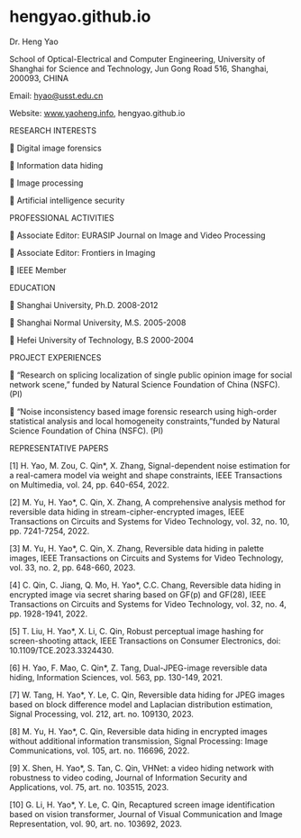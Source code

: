 # hengyao.github.io

Dr. Heng Yao 

School of Optical-Electrical and Computer Engineering,
University of Shanghai for Science and Technology,
Jun Gong Road 516, Shanghai, 200093,
CHINA 

Email: hyao@usst.edu.cn

Website: www.yaoheng.info, hengyao.github.io

RESEARCH INTERESTS 

	Digital image forensics

	Information data hiding

	Image processing

	Artificial intelligence security

PROFESSIONAL ACTIVITIES

	Associate Editor: EURASIP Journal on Image and Video Processing

	Associate Editor:  Frontiers in Imaging

	IEEE Member

EDUCATION

	Shanghai University, Ph.D. 2008-2012

	Shanghai Normal University, M.S. 2005-2008

	Hefei University of Technology, B.S 2000-2004

PROJECT EXPERIENCES

 “Research on splicing localization of single public opinion image for social network scene,” funded by Natural Science Foundation of China (NSFC). (PI)

 “Noise inconsistency based image forensic research using high-order statistical analysis and local homogeneity constraints,”funded by Natural Science Foundation of China (NSFC). (PI)

REPRESENTATIVE PAPERS

[1] H. Yao, M. Zou, C. Qin*, X. Zhang, Signal-dependent noise estimation for a real-camera model via weight and shape constraints, IEEE Transactions on Multimedia, vol. 24, pp. 640-654, 2022. 

[2] M. Yu, H. Yao*, C. Qin, X. Zhang, A comprehensive analysis method for reversible data hiding in stream-cipher-encrypted images, IEEE Transactions on Circuits and Systems for Video Technology, vol. 32, no. 10, pp. 7241-7254, 2022.

[3] M. Yu, H. Yao*, C. Qin, X. Zhang, Reversible data hiding in palette images, IEEE Transactions on Circuits and Systems for Video Technology, vol. 33, no. 2, pp. 648-660, 2023.

[4] C. Qin, C. Jiang, Q. Mo, H. Yao*, C.C. Chang, Reversible data hiding in encrypted image via secret sharing based on GF(p) and GF(28), IEEE Transactions on Circuits and Systems for Video Technology, vol. 32, no. 4, pp. 1928-1941, 2022.

[5] T. Liu, H. Yao*, X. Li, C. Qin, Robust perceptual image hashing for screen-shooting attack, IEEE Transactions on Consumer Electronics, doi: 10.1109/TCE.2023.3324430.

[6] H. Yao, F. Mao, C. Qin*, Z. Tang, Dual-JPEG-image reversible data hiding, Information Sciences, vol. 563, pp. 130-149, 2021.

[7] W. Tang, H. Yao*, Y. Le, C. Qin, Reversible data hiding for JPEG images based on block difference model and Laplacian distribution estimation, Signal Processing, vol. 212, art. no. 109130, 2023.

[8] M. Yu, H. Yao*, C. Qin, Reversible data hiding in encrypted images without additional information transmission, Signal Processing: Image Communications, vol. 105, art. no. 116696, 2022. 

[9] X. Shen, H. Yao*, S. Tan, C. Qin, VHNet: a video hiding network with robustness to video coding, Journal of Information Security and Applications, vol. 75, art. no. 103515, 2023.

[10] G. Li, H. Yao*, Y. Le, C. Qin, Recaptured screen image identification based on vision transformer, Journal of Visual Communication and Image Representation, vol. 90, art. no. 103692, 2023. 
